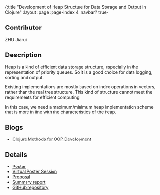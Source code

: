 {:title "Development of Heap Structure for Data Storage and Output in Clojure"
 :layout :page
 :page-index 4
 :navbar? true}

## Contributor
ZHU Jiarui

## Description
Heap is a kind of efficient data storage structure, especially in the representation of priority queues. So it is a good choice for data logging, sorting and output.

Existing implementations are mostly based on index operations in vectors, rather than the real tree structure. This kind of structure cannot meet the requirements for efficient computing. 

In this case, we need a maximum/minimum heap implementation scheme that is more in line with the characteristics of the heap.

## Blogs
- [Clojure Methods for OOP Development](/posts-output/2022-03-14-Blog-Post-ZHU-Jiarui/2022-03-14-Blog-Post-ZHU-Jiarui)

## Details
- [Poster](/pdf/Poster-ZHU-Jiarui.pdf)
- [Virtual Poster Session](/mp4/Presentation-ZHU-Jiarui.mp4)
- [Proposal](/pdf/Proposal-ZHU-Jiarui.pdf)
- [Summary report](/pdf/Report-ZHU-Jiarui.pdf)
- [GitHub repository](https://github.com/clojure-finance/clojure-heap)